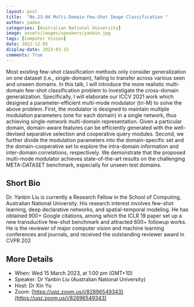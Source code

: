 ```yaml
---
layout: post
title:  "No.23-04 Multi-Domain Few-Shot Image Classification "
author: yadan
categories: [Australian National University]
image: assets/images/speakers/yanbin.jpg
tags: [Computer Vision]
date: 2022-12-05
display-date: 2023-03-15
comments: True
---
```

Most existing few-shot classification methods only consider generalization on one dataset (i.e., single-domain), failing to transfer across various seen and unseen domains. 
In this talk, I will introduce the more realistic multi-domain few-shot classification problem to investigate the cross-domain generalization. Specifically, I will elaborate our ICCV 2021 work which designed a  parameter-efficient multi-mode modulator (tri-M) to solve the above problem. First, the modulator is designed to maintain multiple modulation parameters (one for each domain) in a single network, thus achieving single-network multi-domain representation. Given a particular domain, domain-aware features can be efficiently generated with the well-devised separative selection and cooperative query modules. Second, we further divide the modulation parameters into the domain-specific set and the domain-cooperative set to explore the intra-domain information and inter-domain correlations, respectively. We demonstrate that the proposed multi-mode modulator achieves state-of-the-art results on the challenging META-DATASET benchmark, especially for unseen test domains. 


## Short Bio
Dr. Yanbin Liu is currently a Research Fellow in the School of Computing, Australian National University. His research interest involves few-shot learning, deep declarative networks, and spatial-temporal modeling. He has obtained 900+ Google citations, among which the ICLR 19 paper set up a new transductive few-shot benchmark and attracted 600+ followup works. 
He is the reviewer of major computer vision and machine learning conferences and journals, and received the outstanding reviewer award in CVPR 202


## More Details
+ When: Wed 15 March 2023, at 1:00 pm (GMT+10)
+ Speaker: Dr Yanbin Liu (Australian National University)
+ Host: Dr Xin Yu
+ Zoom: [https://uqz.zoom.us/j/82896549343](https://uqz.zoom.us/j/82896549343)



